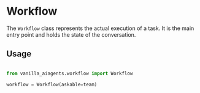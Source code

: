 # Workflow

The `Workflow` class represents the actual execution of a task. It is the main entry point and holds the state of the conversation.

## Usage

```python

from vanilla_aiagents.workflow import Workflow

workflow = Workflow(askable=team)
```